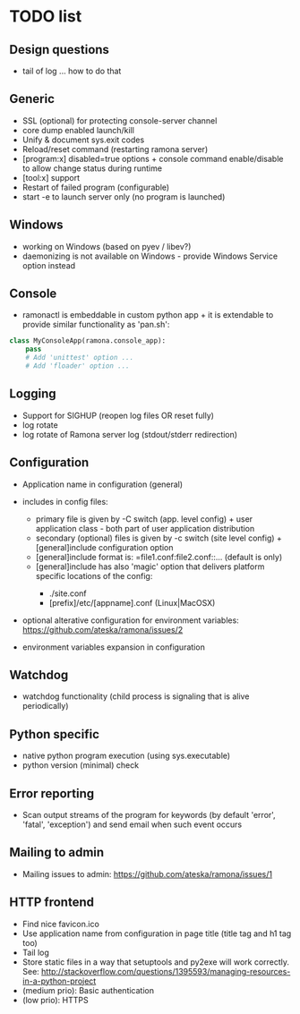 TODO list
=========

Design questions
----------------
- tail of log ... how to do that

Generic
-------
- SSL (optional) for protecting console-server channel
- core dump enabled launch/kill
- Unify & document sys.exit codes 
- Reload/reset command (restarting ramona server)
- [program:x] disabled=true options + console command enable/disable to allow change status during runtime
- [tool:x] support
- Restart of failed program (configurable)
- start -e to launch server only (no program is launched)

Windows
-------
- working on Windows (based on pyev / libev?)
- daemonizing is not available on Windows - provide Windows Service option instead

Console
-------
- ramonactl is embeddable in custom python app + it is extendable to provide similar functionality as 'pan.sh':

```python
class MyConsoleApp(ramona.console_app):
	pass
	# Add 'unittest' option ...
	# Add 'floader' option ...
```

Logging
-------
- Support for SIGHUP (reopen log files OR reset fully)
- log rotate
- log rotate of Ramona server log (stdout/stderr redirection)

Configuration
-------------
- Application name in configuration (general)
- includes in config files:
	- primary file is given by -C switch (app. level config) + user application class - both part of user application distribution
	- secondary (optional) files is given by -c switch (site level config) + [general]include configuration option 
	- [general]include format is: =file1.conf:file2.conf:<siteconf>:... (default is <siteconf> only)
	- [general]include has also 'magic' option <siteconf> that delivers platform specific locations of the config:
		- ./site.conf
		- [prefix]/etc/[appname].conf (Linux|MacOSX)

- optional alterative configuration for environment variables: https://github.com/ateska/ramona/issues/2
- environment variables expansion in configuration

Watchdog
--------
- watchdog functionality (child process is signaling that is alive periodically)

Python specific
---------------
- native python program execution (using sys.executable)
- python version (minimal) check

Error reporting
---------------
- Scan output streams of the program for keywords (by default 'error', 'fatal', 'exception') and send email when such event occurs

Mailing to admin
----------------
- Mailing issues to admin: https://github.com/ateska/ramona/issues/1

HTTP frontend
-------------
- Find nice favicon.ico
- Use application name from configuration in page title (title tag and h1 tag too)
- Tail log
- Store static files in a way that setuptools and py2exe will work correctly. See: http://stackoverflow.com/questions/1395593/managing-resources-in-a-python-project
- (medium prio): Basic authentication
- (low prio): HTTPS
